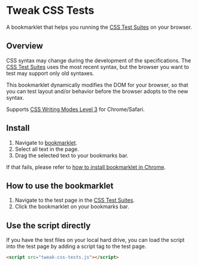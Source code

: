 Tweak CSS Tests
===============

A bookmarklet that helps you running the [CSS Test Suites]
on your browser.

## Overview

CSS syntax may change during the development of the specifications.
The [CSS Test Suites] uses the most recent syntax,
but the browser you want to test may support only old syntaxes.

This bookmarklet dynamically modifies the DOM for your browser,
so that you can test layout and/or behavior
before the browser adopts to the new syntax.

Supports [CSS Writing Modes Level 3] for Chrome/Safari.

## Install

1. Navigate to [bookmarklet].
2. Select all text in the page.
3. Drag the selected text to your bookmarks bar.

If that fails, please refer to [how to install bookmarklet in Chrome].

## How to use the bookmarklet

1. Navigate to the test page in the [CSS Test Suites].
2. Click the bookmarklet on your bookmarks bar.

## Use the script directly

If you have the test files on your local hard drive,
you can load the script into the test page
by adding a script tag to the test page.
```html
<script src="tweak-css-tests.js"></script>
```

[CSS Test Suites]: http://test.csswg.org/shepherd/
[CSS Writing Modes Level 3]: http://dev.w3.org/csswg/css-writing-modes-3/
[how to install bookmarklet in Chrome]: https://crossbrowsertesting.com/faq/how-do-i-install-bookmarklet-google-chrome-mac-os
[bookmarklet]: https://raw.githubusercontent.com/kojiishi/tweak-css-tests/master/bookmarklets/tweak-css-tests.js
